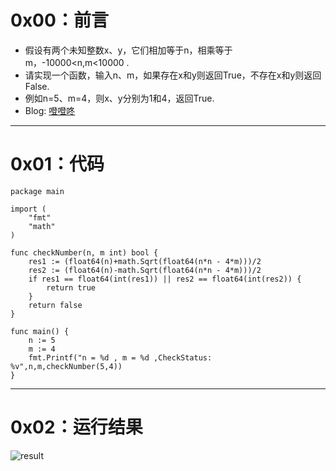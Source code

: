 # 0x00：前言

+ 假设有两个未知整数x、y，它们相加等于n，相乘等于m，-10000<n,m<10000 .
+ 请实现一个函数，输入n、m，如果存在x和y则返回True，不存在x和y则返回False.
+ 例如n=5、m=4，则x、y分别为1和4，返回True.
+ Blog: [噔噔咚](https://www.smartfox.cc/archives/4078/)

----------

# 0x01：代码

```golang
package main

import (
    "fmt"
    "math"
)

func checkNumber(n, m int) bool {
    res1 := (float64(n)+math.Sqrt(float64(n*n - 4*m)))/2
    res2 := (float64(n)-math.Sqrt(float64(n*n - 4*m)))/2
    if res1 == float64(int(res1)) || res2 == float64(int(res2)) {
        return true
    }
    return false
}

func main() {
    n := 5
    m := 4
    fmt.Printf("n = %d , m = %d ,CheckStatus: %v",n,m,checkNumber(5,4))
}

```

----------

# 0x02：运行结果

![result](http://oss.smartfox.cc/2020/06/20/2714c468b32e0.png)